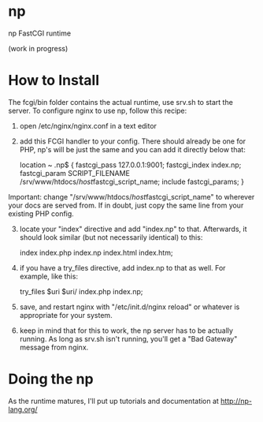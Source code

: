 np
==

np FastCGI runtime

(work in progress)

How to Install
==

The fcgi/bin folder contains the actual runtime, use srv.sh to start the server. To configure nginx to use np, follow this 
recipe:

1) open /etc/nginx/nginx.conf in a text editor
2) add this FCGI handler to your config. There should already be one for PHP, np's will be just the same and you can add it 
directly below that:

      location ~ \.np$ {
          fastcgi_pass   127.0.0.1:9001;
          fastcgi_index  index.np;
          fastcgi_param  SCRIPT_FILENAME  /srv/www/htdocs/$host$fastcgi_script_name;
          include        fastcgi_params;
      }

Important: change "/srv/www/htdocs/$host$fastcgi_script_name" to wherever your docs are served from. If in doubt, just copy the 
same line from your existing PHP config.

3) locate your "index" directive and add "index.np" to that. Afterwards, it should look similar (but not necessarily identical) 
to this:

      index  index.php index.np index.html index.htm;

4) if you have a try_files directive, add index.np to that as well. For example, like this:

      try_files $uri $uri/ index.php index.np;

5) save, and restart nginx with "/etc/init.d/nginx reload" or whatever is appropriate for your system.

6) keep in mind that for this to work, the np server has to be actually running. As long as srv.sh isn't running, you'll get a 
"Bad Gateway" message from nginx.

Doing the np
==
As the runtime matures, I'll put up tutorials and documentation at http://np-lang.org/
